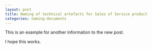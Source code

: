 ```yaml
---
layout: post
title: Naming of technical artefacts for Sales of Service product
categories: naming-documents
---
```


This is an example for another information to the new post.

I hope this works.
